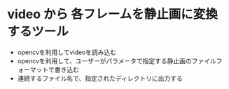 # video から 各フレームを静止画に変換するツール
* opencvを利用してvideoを読み込む
* opencvを利用して、ユーザーがパラメータで指定する静止画のファイルフォーマットで書き込む
* 連続するファイル名で、指定されたディレクトリに出力する
